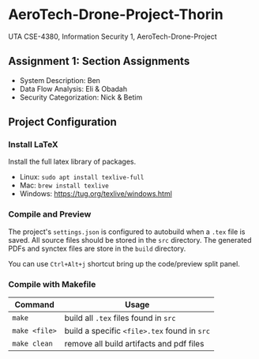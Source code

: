 # AeroTech-Drone-Project-Thorin #
UTA CSE-4380, Information Security 1, AeroTech-Drone-Project

## Assignment 1: Section Assignments ##
- System Description: Ben
- Data Flow Analysis: Eli & Obadah
- Security Categorization: Nick & Betim

## Project Configuration ##
### Install LaTeX ###
Install the full latex library of packages.
- Linux: `sudo apt install texlive-full`
- Mac: `brew install texlive`
- Windows: https://tug.org/texlive/windows.html

### Compile and Preview ###
The project's `settings.json` is configured to autobuild when a `.tex` file is saved. All source files should be stored in the `src` directory. The generated PDFs and synctex files are store in the `build` directory.

You can use `Ctrl+Alt+j` shortcut bring up the code/preview split panel.

### Compile with Makefile ###
| Command       | Usage                                        |
|---------------|----------------------------------------------|
| `make`        | build all `.tex` files found in `src`        |
| `make <file>` | build a specific `<file>.tex` found in `src` |
| `make clean`  | remove all build artifacts and pdf files     |

